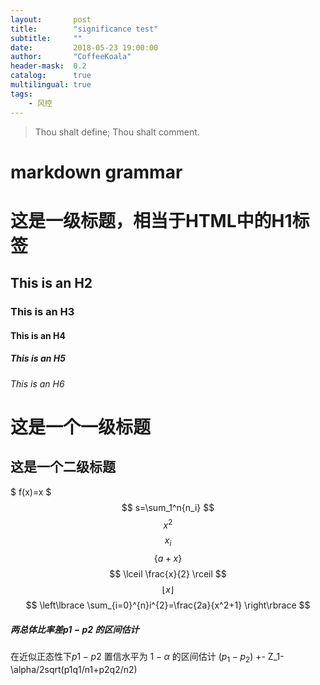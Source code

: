 ```yaml
---
layout:       post
title:        "significance test"
subtitle:     ""
date:         2018-05-23 19:00:00
author:       "CoffeeKoala"
header-mask:  0.2
catalog:      true
multilingual: true
tags:
    - 风控
---
```


> Thou shalt define;
> Thou shalt comment.


# markdown grammar
# 这是一级标题，相当于HTML中的H1标签
## This is an H2
### This is an H3
#### This is an H4
##### This is an H5
###### This is an H6

这是一个一级标题
============================
这是一个二级标题
--------------------------------------------------
$ f(x)=x $
$$
s=\sum_1^n{n_i}
$$
$$ x^2 $$
$$ x_i $$
$$ \lbrace a+x \rbrace $$
$$ \lceil \frac{x}{2} \rceil $$
$$ \lfloor x \rfloor $$
$$
\left\lbrace
\sum_{i=0}^{n}i^{2}=\frac{2a}{x^2+1}
\right\rbrace
$$


##### 两总体比率差p1 − p2 的区间估计
在近似正态性下$p1 − p2$ 置信水平为 $1- \alpha$ 的区间估计 $( p_1 -p_2)$ +- Z_1-\alpha/2sqrt(p1q1/n1+p2q2/n2)